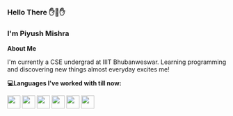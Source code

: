 ### Hello There ✋👋✋
### I'm Piyush Mishra

**About Me**

I'm currently a CSE undergrad at IIIT Bhubanweswar. Learning programming and discovering new things almost everyday excites me!
 
**💻Languages I've worked with till now:**

<img src="https://raw.githubusercontent.com/jmnote/z-icons/master/svg/c.svg" width="30px">
<img src="https://raw.githubusercontent.com/jmnote/z-icons/master/svg/cpp.svg" width="30px">
<img src="https://raw.githubusercontent.com/jmnote/z-icons/master/svg/python.svg" width="30px">
<img src="https://upload.wikimedia.org/wikipedia/commons/6/61/HTML5_logo_and_wordmark.svg" width="30px">
<img src="https://upload.wikimedia.org/wikipedia/commons/3/3d/CSS.3.svg" width="30px">
<img src="https://raw.githubusercontent.com/jmnote/z-icons/master/svg/git.svg" width="30px">


 

